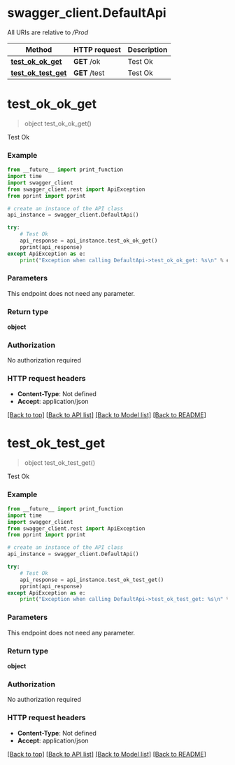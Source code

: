 # swagger_client.DefaultApi

All URIs are relative to */Prod*

Method | HTTP request | Description
------------- | ------------- | -------------
[**test_ok_ok_get**](DefaultApi.md#test_ok_ok_get) | **GET** /ok | Test Ok
[**test_ok_test_get**](DefaultApi.md#test_ok_test_get) | **GET** /test | Test Ok

# **test_ok_ok_get**
> object test_ok_ok_get()

Test Ok

### Example
```python
from __future__ import print_function
import time
import swagger_client
from swagger_client.rest import ApiException
from pprint import pprint

# create an instance of the API class
api_instance = swagger_client.DefaultApi()

try:
    # Test Ok
    api_response = api_instance.test_ok_ok_get()
    pprint(api_response)
except ApiException as e:
    print("Exception when calling DefaultApi->test_ok_ok_get: %s\n" % e)
```

### Parameters
This endpoint does not need any parameter.

### Return type

**object**

### Authorization

No authorization required

### HTTP request headers

 - **Content-Type**: Not defined
 - **Accept**: application/json

[[Back to top]](#) [[Back to API list]](../README.md#documentation-for-api-endpoints) [[Back to Model list]](../README.md#documentation-for-models) [[Back to README]](../README.md)

# **test_ok_test_get**
> object test_ok_test_get()

Test Ok

### Example
```python
from __future__ import print_function
import time
import swagger_client
from swagger_client.rest import ApiException
from pprint import pprint

# create an instance of the API class
api_instance = swagger_client.DefaultApi()

try:
    # Test Ok
    api_response = api_instance.test_ok_test_get()
    pprint(api_response)
except ApiException as e:
    print("Exception when calling DefaultApi->test_ok_test_get: %s\n" % e)
```

### Parameters
This endpoint does not need any parameter.

### Return type

**object**

### Authorization

No authorization required

### HTTP request headers

 - **Content-Type**: Not defined
 - **Accept**: application/json

[[Back to top]](#) [[Back to API list]](../README.md#documentation-for-api-endpoints) [[Back to Model list]](../README.md#documentation-for-models) [[Back to README]](../README.md)

